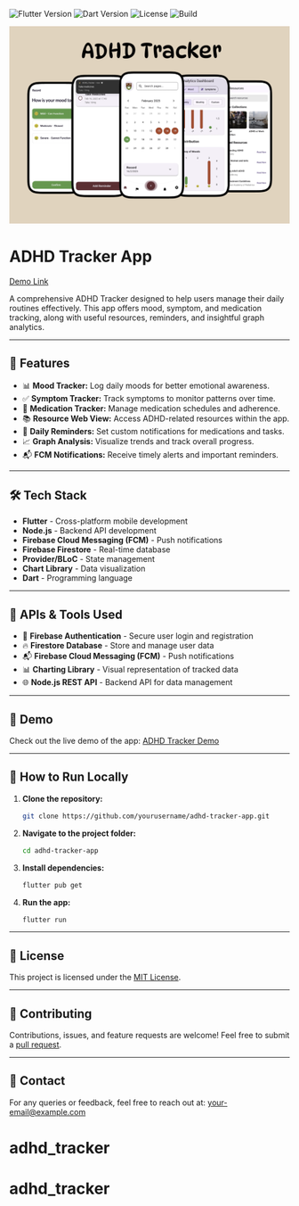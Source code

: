
![Flutter Version](https://img.shields.io/badge/Flutter-3.27.0-blue)
![Dart Version](https://img.shields.io/badge/Dart-3.3.0-blue)
![License](https://img.shields.io/badge/License-MIT-green)
![Build](https://img.shields.io/badge/Build-Passing-success)

<p align="center">
  <img src="assets/images/demo1.png" alt="FinFlow App Demo" width="700">
</p>

# ADHD Tracker App

[Demo Link](https://drive.google.com/file/d/138Z2dB1OJSvv7c9HbgPqr9O3FJEXew9o/view?usp=drive_link)

A comprehensive ADHD Tracker designed to help users manage their daily routines effectively. This app offers mood, symptom, and medication tracking, along with useful resources, reminders, and insightful graph analytics.

---

## 🚀 **Features**

- 📊 **Mood Tracker:** Log daily moods for better emotional awareness.
- ✅ **Symptom Tracker:** Track symptoms to monitor patterns over time.
- 💊 **Medication Tracker:** Manage medication schedules and adherence.
- 📚 **Resource Web View:** Access ADHD-related resources within the app.
- 🔔 **Daily Reminders:** Set custom notifications for medications and tasks.
- 📈 **Graph Analysis:** Visualize trends and track overall progress.
- 📬 **FCM Notifications:** Receive timely alerts and important reminders.

---

## 🛠️ **Tech Stack**

- **Flutter** - Cross-platform mobile development
- **Node.js** - Backend API development
- **Firebase Cloud Messaging (FCM)** - Push notifications
- **Firebase Firestore** - Real-time database
- **Provider/BLoC** - State management
- **Chart Library** - Data visualization
- **Dart** - Programming language

---

## 🔗 **APIs & Tools Used**

- 📡 **Firebase Authentication** - Secure user login and registration
- 🔥 **Firestore Database** - Store and manage user data
- 📬 **Firebase Cloud Messaging (FCM)** - Push notifications
- 📊 **Charting Library** - Visual representation of tracked data
- 🌐 **Node.js REST API** - Backend API for data management

---

## 📱 **Demo**

Check out the live demo of the app: [ADHD Tracker Demo](https://drive.google.com/file/d/138Z2dB1OJSvv7c9HbgPqr9O3FJEXew9o/view?usp=drive_link)

---

## 📄 **How to Run Locally**

1. **Clone the repository:**
   ```bash
   git clone https://github.com/yourusername/adhd-tracker-app.git
   ```
2. **Navigate to the project folder:**
   ```bash
   cd adhd-tracker-app
   ```
3. **Install dependencies:**
   ```bash
   flutter pub get
   ```
4. **Run the app:**
   ```bash
   flutter run
   ```

---

## 📝 **License**

This project is licensed under the [MIT License](LICENSE).

---

## 🙌 **Contributing**

Contributions, issues, and feature requests are welcome! Feel free to submit a [pull request](https://github.com/yourusername/adhd-tracker-app/pulls).

---

## 📧 **Contact**

For any queries or feedback, feel free to reach out at: [your-email@example.com](mailto:dhruvbalchandani1@gmail.com)

# adhd_tracker
# adhd_tracker
